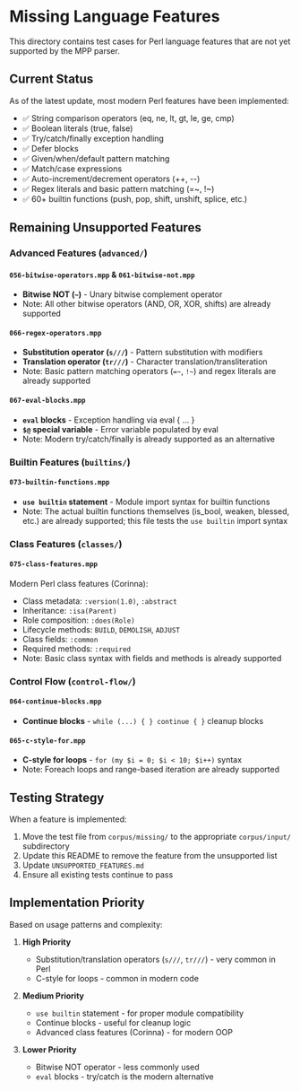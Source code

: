 # Missing Language Features

This directory contains test cases for Perl language features that are not yet supported by the MPP parser.

## Current Status

As of the latest update, most modern Perl features have been implemented:
- ✅ String comparison operators (eq, ne, lt, gt, le, ge, cmp)
- ✅ Boolean literals (true, false)
- ✅ Try/catch/finally exception handling
- ✅ Defer blocks
- ✅ Given/when/default pattern matching
- ✅ Match/case expressions
- ✅ Auto-increment/decrement operators (++, --)
- ✅ Regex literals and basic pattern matching (=~, !~)
- ✅ 60+ builtin functions (push, pop, shift, unshift, splice, etc.)

## Remaining Unsupported Features

### Advanced Features (`advanced/`)

#### `056-bitwise-operators.mpp` & `061-bitwise-not.mpp`
- **Bitwise NOT (`~`)** - Unary bitwise complement operator
- Note: All other bitwise operators (AND, OR, XOR, shifts) are already supported

#### `066-regex-operators.mpp`
- **Substitution operator (`s///`)** - Pattern substitution with modifiers
- **Translation operator (`tr///`)** - Character translation/transliteration
- Note: Basic pattern matching operators (`=~`, `!~`) and regex literals are already supported

#### `067-eval-blocks.mpp`
- **`eval` blocks** - Exception handling via eval { ... }
- **`$@` special variable** - Error variable populated by eval
- Note: Modern try/catch/finally is already supported as an alternative

### Builtin Features (`builtins/`)

#### `073-builtin-functions.mpp`
- **`use builtin` statement** - Module import syntax for builtin functions
- Note: The actual builtin functions themselves (is_bool, weaken, blessed, etc.) are already supported; this file tests the `use builtin` import syntax

### Class Features (`classes/`)

#### `075-class-features.mpp`
Modern Perl class features (Corinna):
- Class metadata: `:version(1.0)`, `:abstract`
- Inheritance: `:isa(Parent)`
- Role composition: `:does(Role)`
- Lifecycle methods: `BUILD`, `DEMOLISH`, `ADJUST`
- Class fields: `:common`
- Required methods: `:required`
- Note: Basic class syntax with fields and methods is already supported

### Control Flow (`control-flow/`)

#### `064-continue-blocks.mpp`
- **Continue blocks** - `while (...) { } continue { }` cleanup blocks

#### `065-c-style-for.mpp`
- **C-style for loops** - `for (my $i = 0; $i < 10; $i++)` syntax
- Note: Foreach loops and range-based iteration are already supported

## Testing Strategy

When a feature is implemented:
1. Move the test file from `corpus/missing/` to the appropriate `corpus/input/` subdirectory
2. Update this README to remove the feature from the unsupported list
3. Update `UNSUPPORTED_FEATURES.md`
4. Ensure all existing tests continue to pass

## Implementation Priority

Based on usage patterns and complexity:

1. **High Priority**
   - Substitution/translation operators (`s///`, `tr///`) - very common in Perl
   - C-style for loops - common in modern code

2. **Medium Priority**
   - `use builtin` statement - for proper module compatibility
   - Continue blocks - useful for cleanup logic
   - Advanced class features (Corinna) - for modern OOP

3. **Lower Priority**
   - Bitwise NOT operator - less commonly used
   - `eval` blocks - try/catch is the modern alternative
